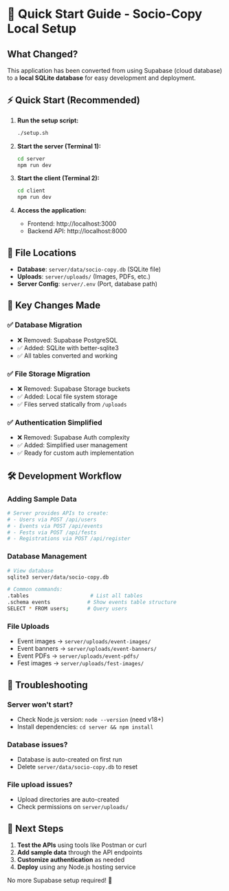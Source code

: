 # 🚀 Quick Start Guide - Socio-Copy Local Setup

## What Changed?
This application has been converted from using Supabase (cloud database) to a **local SQLite database** for easy development and deployment.

## ⚡ Quick Start (Recommended)

1. **Run the setup script:**
   ```bash
   ./setup.sh
   ```

2. **Start the server (Terminal 1):**
   ```bash
   cd server
   npm run dev
   ```
   
3. **Start the client (Terminal 2):**
   ```bash
   cd client  
   npm run dev
   ```

4. **Access the application:**
   - Frontend: http://localhost:3000
   - Backend API: http://localhost:8000

## 📁 File Locations

- **Database**: `server/data/socio-copy.db` (SQLite file)
- **Uploads**: `server/uploads/` (Images, PDFs, etc.)
- **Server Config**: `server/.env` (Port, database path)

## 🔄 Key Changes Made

### ✅ Database Migration
- ❌ Removed: Supabase PostgreSQL
- ✅ Added: SQLite with better-sqlite3
- ✅ All tables converted and working

### ✅ File Storage Migration  
- ❌ Removed: Supabase Storage buckets
- ✅ Added: Local file system storage
- ✅ Files served statically from `/uploads`

### ✅ Authentication Simplified
- ❌ Removed: Supabase Auth complexity
- ✅ Added: Simplified user management
- ✅ Ready for custom auth implementation

## 🛠️ Development Workflow

### Adding Sample Data
```bash
# Server provides APIs to create:
# - Users via POST /api/users
# - Events via POST /api/events  
# - Fests via POST /api/fests
# - Registrations via POST /api/register
```

### Database Management
```bash
# View database 
sqlite3 server/data/socio-copy.db

# Common commands:
.tables                    # List all tables
.schema events            # Show events table structure
SELECT * FROM users;      # Query users
```

### File Uploads
- Event images → `server/uploads/event-images/`
- Event banners → `server/uploads/event-banners/`
- Event PDFs → `server/uploads/event-pdfs/`
- Fest images → `server/uploads/fest-images/`

## 🚨 Troubleshooting

### Server won't start?
- Check Node.js version: `node --version` (need v18+)
- Install dependencies: `cd server && npm install`

### Database issues?
- Database is auto-created on first run
- Delete `server/data/socio-copy.db` to reset

### File upload issues?
- Upload directories are auto-created
- Check permissions on `server/uploads/`

## 🎯 Next Steps

1. **Test the APIs** using tools like Postman or curl
2. **Add sample data** through the API endpoints
3. **Customize authentication** as needed
4. **Deploy** using any Node.js hosting service

No more Supabase setup required! 🎉